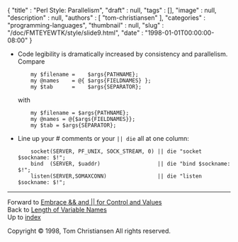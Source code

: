 {
   "title" : "Perl Style: Parallelism",
   "draft" : null,
   "tags" : [],
   "image" : null,
   "description" : null,
   "authors" : [
      "tom-christiansen"
   ],
   "categories" : "programming-languages",
   "thumbnail" : null,
   "slug" : "/doc/FMTEYEWTK/style/slide9.html",
   "date" : "1998-01-01T00:00:00-08:00"
}


-   Code legibility is dramatically increased by consistency and parallelism. Compare

            my $filename =    $args{PATHNAME};
            my @names    = @{ $args{FIELDNAMES} };
            my $tab      =    $args{SEPARATOR};

    with

            my $filename = $args{PATHNAME};
            my @names = @{$args{FIELDNAMES}};
            my $tab = $args{SEPARATOR};

-   Line up your \# comments or your `|| die` all at one column:

            socket(SERVER, PF_UNIX, SOCK_STREAM, 0) || die "socket $sockname: $!";
            bind  (SERVER, $uaddr)                  || die "bind $sockname: $!";
            listen(SERVER,SOMAXCONN)                || die "listen $sockname: $!";

------------------------------------------------------------------------

Forward to [Embrace && and || for Control and Values](/doc/FMTEYEWTK/style/slide10.html)
\
Back to [Length of Variable Names](/doc/FMTEYEWTK/style/slide8.html)
\
Up to [index](/doc/FMTEYEWTK/style/slide-index.html)

Copyright © 1998, Tom Christiansen
All rights reserved.
